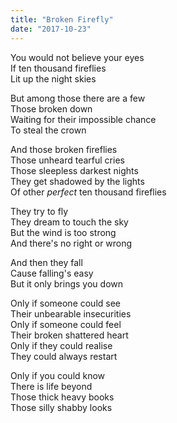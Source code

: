 ```yaml
---
title: "Broken Firefly"
date: "2017-10-23"
---
```


You would not believe your eyes  
If ten thousand fireflies  
Lit up the night skies  

But among those there are a few  
Those broken down  
Waiting for their impossible chance  
To steal the crown  

And those broken fireflies  
Those unheard tearful cries  
Those sleepless darkest nights  
They get shadowed by the lights  
Of other _perfect_ ten thousand fireflies  

They try to fly  
They dream to touch the sky  
But the wind is too strong  
And there's no right or wrong  

And then they fall  
Cause falling's easy  
But it only brings you down  

Only if someone could see  
Their unbearable insecurities  
Only if someone could feel  
Their broken shattered heart  
Only if they could realise  
They could always restart  

Only if you could know  
There is life beyond  
Those thick heavy books  
Those silly shabby looks  
